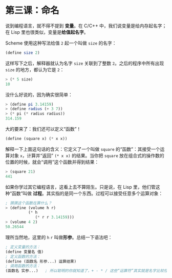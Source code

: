 # 第三课：命名

说到编程语言，就不得不提到 **变量**。在 C/C++ 中，我们说变量是给内存起名字；在 Lisp 里也很类似，变量是**给值起名字**。

Scheme 使用这种写法给值 `2` 起一个叫做 `size` 的名字：

```scheme
(define size 2)
```

这样写下之后，解释器就认为名字 `size` 关联到了整数 `2`。之后的程序中所有出现 `size` 的地方，都认为它是 `2`：

```scheme
> (* 5 size)
10
```

没什么好说的，因为确实很简单：

```scheme
> (define pi 3.14159)
> (define radius (+ 3 7))
> (* pi (* radius radius))
314.159
```

大的要来了：我们还可以定义“函数”！

```scheme
(define (square x) (* x x))
```

解释一下上面这句话的含义：它定义了一个叫做 `square` 的“函数”：其接受一个运算对象 `x`，计算并“返回” `(* x x)` 的结果。当你把 `square` 放在组合式的操作数的位置的时候，就会“调用”这个函数并得到结果：

```scheme
> (square 21)
441
```

如果你学过其它编程语言，这看上去不算陌生。只是说，在 Lisp 里，他们管这种“函数”叫做 **过程**。其实指的是同一个东西。过程可以接受任意多个运算对象：

```scheme
; 猜猜这个函数在算什么？
> (define (volume h r)
          (* h
             (* r r 3.14159)))
> (volume 4 2)
50.26544
```

理所当然地，这里的 `h` `r` 叫做**形参**。总结一下语法吧：

```scheme
; 定义变量的方法：
(define 变量名 值)
; 定义函数的方法：
(define (函数名 形参...) 运算结果)
; 调用函数的方法：
(函数名 实参...)   ; 所以聪明的你就知道了，+ - * / 这些“运算符”其实就是名字比较怪的函数
```
